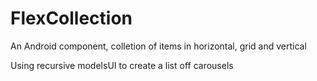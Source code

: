 # FlexCollection
An Android component, colletion of items in horizontal, grid and vertical

Using recursive modelsUI to create a list off carousels
